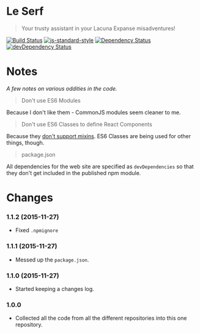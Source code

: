 # Le Serf

> Your trusty assistant in your Lacuna Expanse misadventures!

[![Build Status](https://travis-ci.org/le-serf/le-serf.svg)](https://travis-ci.org/le-serf/le-serf)
[![js-standard-style](https://img.shields.io/badge/code%20style-standard-brightgreen.svg)](http://standardjs.com/)
[![Dependency Status](https://david-dm.org/le-serf/le-serf.svg)](https://david-dm.org/le-serf/le-serf)
[![devDependency Status](https://david-dm.org/le-serf/le-serf/dev-status.svg)](https://david-dm.org/le-serf/le-serf#info=devDependencies)

# Notes

*A few notes on various oddities in the code.*

> Don't use ES6 Modules

Because I don't like them - CommonJS modules seem cleaner to me.

> Don't use ES6 Classes to define React Components

Because they [don't support mixins](https://facebook.github.io/react/docs/reusable-components.html#no-mixins). ES6 Classes are being used for other things, though.

> package.json

All dependencies for the web site are specified as `devDependencies` so that they don't get included in the published npm module.

# Changes

### 1.1.2 (2015-11-27)
- Fixed `.npmignore`

### 1.1.1 (2015-11-27)
- Messed up the `package.json`.

### 1.1.0 (2015-11-27)
- Started keeping a changes log.

### 1.0.0
- Collected all the code from all the different repositories into this one repository.

